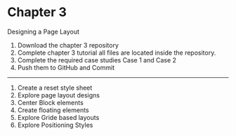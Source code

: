 # Chapter 3

Designing a Page Layout
1) Download the chapter 3 repository
2) Complete chapter 3 tutorial all files are located inside the repository.
3) Complete the required case studies Case 1 and Case 2
4) Push them to GitHub and Commit
<hr>
<ol>
<li>Create a reset style sheet</li>
<li>Explore page layout designs</li>
<li>Center Block elements</li>
<li>Create floating elements</li>
<li>Explore Gride based layouts</li>
<li>Explore Positioning Styles</li>

</ol>
